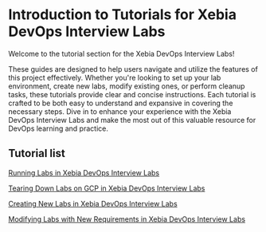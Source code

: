 # Introduction to Tutorials for Xebia DevOps Interview Labs

Welcome to the tutorial section for the Xebia DevOps Interview Labs!

These guides are designed to help users navigate and utilize the features of
this project effectively. Whether you're looking to set up your lab environment,
create new labs, modify existing ones, or perform cleanup tasks, these tutorials
provide clear and concise instructions. Each tutorial is crafted to be both easy
to understand and expansive in covering the necessary steps. Dive in to enhance
your experience with the Xebia DevOps Interview Labs and make the most out of
this valuable resource for DevOps learning and practice.

## Tutorial list
[Running Labs in Xebia DevOps Interview Labs](./001-running-labs.md)

[Tearing Down Labs on GCP in Xebia DevOps Interview Labs](./002-tearing-down.md)

[Creating New Labs in Xebia DevOps Interview Labs](./003-create-new-labs.md)

[Modifying Labs with New Requirements in Xebia DevOps Interview Labs](./004-new-requirements.md)
